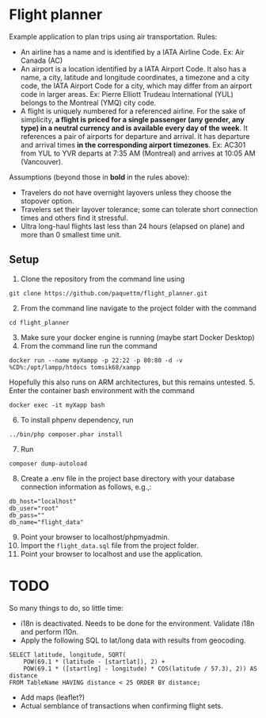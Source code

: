 # Flight planner

Example application to plan trips using air transportation.
Rules:
- An airline has a name and is identified by a IATA Airline Code. Ex: Air Canada (AC)
- An airport is a location identified by a IATA Airport Code. It also has a name, a city, latitude and longitude coordinates, a timezone and a city code, the IATA Airport Code for a city, which may differ from an airport code in larger areas. Ex: Pierre Elliott Trudeau International (YUL) belongs to the Montreal (YMQ) city code.
- A flight is uniquely numbered for a referenced airline. For the sake of simplicity, **a flight is priced for a single passenger (any gender, any type) in a neutral currency and is available every day of the week**. It references a pair of airports for departure and arrival. It has departure and arrival times **in the corresponding airport timezones**. Ex: AC301 from YUL to YVR departs at 7:35 AM (Montreal) and arrives at 10:05 AM (Vancouver).

Assumptions (beyond those in **bold** in the rules above):
- Travelers do not have overnight layovers unless they choose the stopover option.
- Travelers set their layover tolerance; some can tolerate short connection times and others find it stressful.
- Ultra long-haul flights last less than 24 hours (elapsed on plane) and more than 0 smallest time unit.

## Setup

1. Clone the repository from the command line using 
```
git clone https://github.com/paquettm/flight_planner.git
```
2. From the command line navigate to the project folder with the command 
```
cd flight_planner
```
3. Make sure your docker engine is running (maybe start Docker Desktop)
4. From the command line run the command
```
docker run --name myXampp -p 22:22 -p 80:80 -d -v %CD%:/opt/lampp/htdocs tomsik68/xampp
```
Hopefully this also runs on ARM architectures, but this remains untested.
5. Enter the container bash environment with the command
```
docker exec -it myXapp bash
```
6. To install phpenv dependency, run 
```
../bin/php composer.phar install
```
7. Run 
```
composer dump-autoload
```
8. Create a .env file in the project base directory with your database connection information as follows, e.g.,:
```
db_host="localhost"
db_user="root"
db_pass=""
db_name="flight_data"
```
9. Point your browser to localhost/phpmyadmin.
10. Import the `flight_data.sql` file from the project folder.
11. Point your browser to localhost and use the application.

# TODO
So many things to do, so little time:

- i18n is deactivated. Needs to be done for the environment. Validate i18n and perform l10n.
- Apply the following SQL to lat/long data with results from geocoding.
```
SELECT latitude, longitude, SQRT(
    POW(69.1 * (latitude - [startlat]), 2) +
    POW(69.1 * ([startlng] - longitude) * COS(latitude / 57.3), 2)) AS distance
FROM TableName HAVING distance < 25 ORDER BY distance;
```
- Add maps (leaflet?)
- Actual semblance of transactions when confirming flight sets.